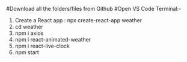 #Download all the folders/files from Github
#Open VS Code Terminal:-
1. Create a React app : npx create-react-app weather
2. cd weather
3. npm i axios
4. npm i react-animated-weather
5. npm i react-live-clock
6. npm start


